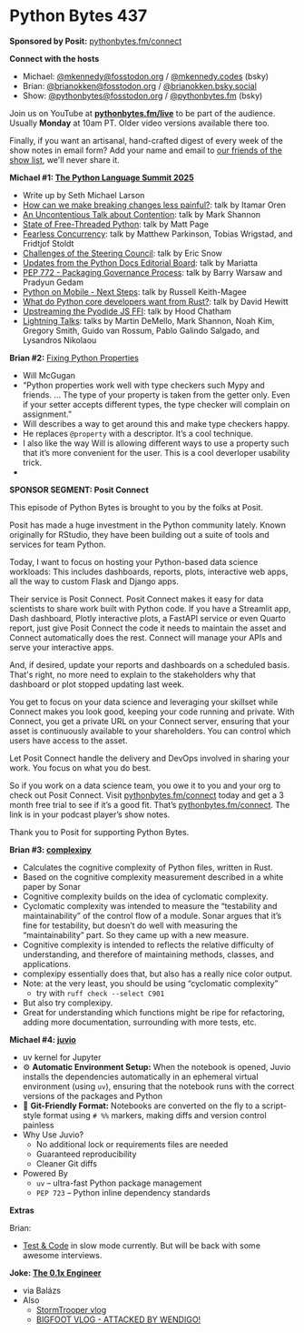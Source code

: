 # Python Bytes 437

**Sponsored by Posit:** [pythonbytes.fm/connect](https://pythonbytes.fm/connect)

**Connect with the hosts**

- Michael: [@mkennedy@fosstodon.org](https://fosstodon.org/@mkennedy) / [@mkennedy.codes](https://bsky.app/profile/mkennedy.codes) (bsky)
- Brian: [@brianokken@fosstodon.org](https://fosstodon.org/@brianokken) / [@brianokken.bsky.social](https://bsky.app/profile/brianokken.bsky.social)
- Show: [@pythonbytes@fosstodon.org](https://fosstodon.org/@pythonbytes) / [@pythonbytes.fm](https://bsky.app/profile/pythonbytes.fm) (bsky)

Join us on YouTube at [**pythonbytes.fm/live**](https://pythonbytes.fm/stream/live) to be part of the audience. Usually **Monday** at 10am PT. Older video versions available there too.

Finally, if you want an artisanal, hand-crafted digest of every week of the show notes in email form? Add your name and email to [our friends of the show list](https://pythonbytes.fm/friends-of-the-show), we'll never share it.

**Michael #1: [The Python Language Summit 2025](https://pyfound.blogspot.com/2025/06/python-language-summit-2025.html)**

- Write up by Seth Michael Larson
- [How can we make breaking changes less painful?](https://pyfound.blogspot.com/2025/06/python-language-summit-2025-how-can-we-make-breaking-changes-less-painful.html): talk by Itamar Oren
- [An Uncontentious Talk about Contention](https://pyfound.blogspot.com/2025/06/python-language-summit-2025-uncontentious-talk-about-contention.html): talk by Mark Shannon
- [State of Free-Threaded Python](https://pyfound.blogspot.com/2025/06/python-language-summit-2025-state-of-free-threaded-python.html): talk by Matt Page
- [Fearless Concurrency](https://pyfound.blogspot.com/2025/06/python-language-summit-2025-fearless-concurrency.html): talk by Matthew Parkinson, Tobias Wrigstad, and Fridtjof Stoldt
- [Challenges of the Steering Council](https://pyfound.blogspot.com/2025/06/python-language-summit-2025-challenges-of-the-steering-council.html): talk by Eric Snow
- [Updates from the Python Docs Editorial Board](https://pyfound.blogspot.com/2025/06/python-language-summit-2025-docs-editorial-board.html): talk by Mariatta
- [PEP 772 - Packaging Governance Process](https://pyfound.blogspot.com/2025/06/python-language-summit-2025-packaging-governance-process.html): talk by Barry Warsaw and Pradyun Gedam
- [Python on Mobile - Next Steps](https://pyfound.blogspot.com/2025/06/python-language-summit-2025-python-on-mobile.html): talk by Russell Keith-Magee
- [What do Python core developers want from Rust?](https://pyfound.blogspot.com/2025/06/python-language-summit-2025-what-do-core-developers-want-from-rust.html): talk by David Hewitt
- [Upstreaming the Pyodide JS FFI](https://pyfound.blogspot.com/2025/06/python-language-summit-upstreaming-the-pyodide-js-ffi.html): talk by Hood Chatham
- [Lightning Talks](https://pyfound.blogspot.com/2025/06/python-language-summit-2025-lightning-talks.html): talks by Martin DeMello, Mark Shannon, Noah Kim, Gregory Smith, Guido van Rossum, Pablo Galindo Salgado, and Lysandros Nikolaou

**Brian #2:** [Fixing Python Properties](https://willmcgugan.github.io/fixing-python-properties/)

- Will McGugan
- “Python properties work well with type checkers such Mypy and friends. … The type of your property is taken from the getter only. Even if your setter accepts different types, the type checker will complain on assignment.”
- Will describes a way to get around this and make type checkers happy.
- He replaces `@property` with a descriptor. It’s a cool technique.
- I also like the way Will is allowing different ways to use a property such that it’s more convenient for the user. This is a cool deverloper usability trick.
- 

**SPONSOR SEGMENT: Posit Connect**

This episode of Python Bytes is brought to you by the folks at Posit.

Posit has made a huge investment in the Python community lately. Known originally for RStudio, they have been building out a suite of tools and services for team Python.

Today, I want to focus on hosting your Python-based data science workloads: This includes dashboards, reports, plots, interactive web apps, all the way to custom Flask and Django apps.

Their service is Posit Connect. Posit Connect makes it easy for data scientists to share work built with Python code. If you have a Streamlit app, Dash dashboard, Plotly interactive plots, a FastAPI service or even Quarto report, just give Posit Connect the code it needs to maintain the asset and Connect automatically does the rest. Connect will manage your APIs and serve your interactive apps.

And, if desired, update your reports and dashboards on a scheduled basis. That's right, no more need to explain to the stakeholders why that dashboard or plot stopped updating last week.

You get to focus on your data science and leveraging your skillset while Connect makes you look good, keeping your code running and private. With Connect, you get a private URL on your Connect server, ensuring that your asset is continuously available to your shareholders. You can control which users have access to the asset.

Let Posit Connect handle the delivery and DevOps involved in sharing your work. You focus on what you do best.

So if you work on a data science team, you owe it to you and your org to check out Posit Connect. Visit [pythonbytes.fm/connect](http://talkpython.fm/connect) today and get a 3 month free trial to see if it’s a good fit. That’s [pythonbytes.fm/connect](http://talkpython.fm/connect). The link is in your podcast player’s show notes.

Thank you to Posit for supporting Python Bytes.

**Brian #3: [complexipy](https://github.com/rohaquinlop/complexipy)**

- Calculates the cognitive complexity of Python files, written in Rust.
- Based on the cognitive complexity measurement described in a white paper by Sonar
- Cognitive complexity builds on the idea of cyclomatic complexity.
- Cyclomatic complexity was intended to measure the “testability and maintainability” of the control flow of a module. Sonar argues that it’s fine for testability, but doesn’t do well with measuring the “maintainability” part. So they came up with a new measure.
- Cognitive complexity is intended to reflects the relative difficulty of understanding, and therefore of maintaining methods, classes, and applications.
- complexipy essentially does that, but also has a really nice color output.
- Note: at the very least, you should be using “cyclomatic complexity”
  - try with `ruff check --select C901`
- But also try complexipy.
- Great for understanding which functions might be ripe for refactoring, adding more documentation, surrounding with more tests, etc.

**Michael #4: [juvio](https://github.com/OKUA1/juvio)**

- uv kernel for Jupyter
- ⚙️ **Automatic Environment Setup:** When the notebook is opened, Juvio installs the dependencies automatically in an ephemeral virtual environment (using `uv`), ensuring that the notebook runs with the correct versions of the packages and Python
- 📁 **Git-Friendly Format:** Notebooks are converted on the fly to a script-style format using `# %%` markers, making diffs and version control painless
- Why Use Juvio?
  - No additional lock or requirements files are needed
  - Guaranteed reproducibility
  - Cleaner Git diffs
- Powered By
  - `uv` – ultra-fast Python package management
  - `PEP 723` – Python inline dependency standards

**Extras**

Brian:

- [Test & Code](https://testandcode.com) in slow mode currently. But will be back with some awesome interviews.

**Joke: [The 0.1x Engineer](https://www.youtube.com/watch?v=hwG89HH0VcM)**

- via Balázs
- Also
  - [StormTrooper vlog](https://www.youtube.com/watch?v=NY2nnsAplSo&ab_channel=StormtrooperVlogs)
  - [BIGFOOT VLOG - ATTACKED BY WENDIGO!](https://www.youtube.com/watch?v=oHYaOdIyuQA)